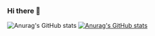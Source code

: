 ### Hi there 👋
![Anurag's GitHub stats](https://github-readme-stats.vercel.app/api?username=Eaktana&theme=dark&show_icons=true)
[![Anurag's GitHub stats](https://github-readme-stats.vercel.app/api?username=Eaktana)](https://github.com/Eaktana/github-readme-stats)
